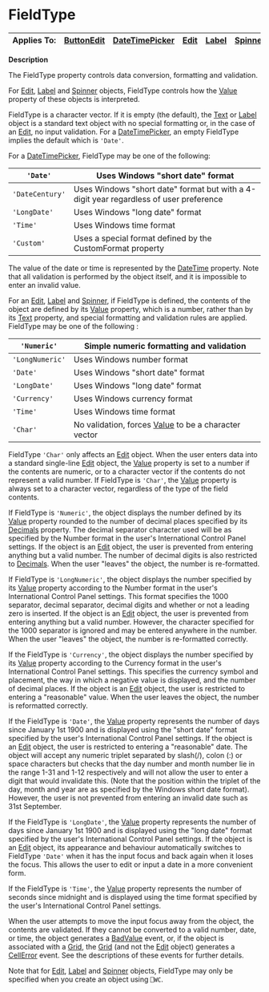




<h1 class="heading"><span class="name">FieldType</span></h1>

| Applies To: | [ButtonEdit](../a-z/buttonedit.md) | [DateTimePicker](../a-z/datetimepicker.md) | [Edit](../a-z/edit.md) | [Label](../a-z/label.md) | [Spinner](../a-z/spinner.md) |
| --- | --- | --- | --- | --- | ---  |


**Description**


The FieldType property controls data conversion, formatting and validation.



For [Edit](../a-z/edit.md), [Label](../a-z/label.md) and [Spinner](../a-z/spinner.md) objects, FieldType controls how the [Value](../a-z/value.md) property of these objects is interpreted.


FieldType is a character vector. If it is empty (the default), the [Text](../a-z/text.md) or [Label](../a-z/label.md) object is a standard text object with no special formatting or, in the case of an [Edit](../a-z/edit.md), no input validation. For a [DateTimePicker](../a-z/datetimepicker.md), an empty FieldType implies the default which is `'Date'`.



For a [DateTimePicker](../a-z/datetimepicker.md), FieldType may be one of the following:


| `'Date'` | Uses Windows "short date" format |
| --- | ---  |
| `'DateCentury'` | Uses Windows "short date" format but with a 4-digit year regardless of user preference |
| `'LongDate'` | Uses Windows "long date" format |
| `'Time'` | Uses Windows time format |
| `'Custom'` | Uses a special format defined by the CustomFormat property |



The value of the date or time is represented by the [DateTime](../a-z/datetime.md) property. Note that all validation is performed by the object itself, and it is impossible to enter an invalid value.



For an [Edit](../a-z/edit.md), [Label](../a-z/label.md) and [Spinner](../a-z/spinner.md), if FieldType is defined, the contents of the object are defined by its [Value](../a-z/value.md) property, which is a number, rather than by its [Text](../a-z/text.md) property, and special formatting and validation rules are applied. FieldType may be one of the following :


| `'Numeric'` | Simple numeric formatting and validation |
| --- | ---  |
| `'LongNumeric'` | Uses Windows number format |
| `'Date'` | Uses Windows "short date" format |
| `'LongDate'` | Uses Windows "long date" format |
| `'Currency'` | Uses Windows currency format |
| `'Time'` | Uses Windows time format |
| `'Char'` | No validation, forces [Value](../a-z/value.md) to be a character vector |



FieldType `'Char'` only affects an [Edit](../a-z/edit.md) object. When the user enters data into a standard single-line [Edit](../a-z/edit.md) object, the [Value](../a-z/value.md) property is set to a number if the contents are numeric, or to a character vector if the contents do not represent a valid number. If FieldType is `'Char'`, the [Value](../a-z/value.md) property is always set to a character vector, regardless of the type of the field contents.


If FieldType is `'Numeric'`, the object displays the number defined by its [Value](../a-z/value.md) property rounded to the number of decimal places specified by its [Decimals](../a-z/decimals.md) property. The decimal separator character used will be as specified by the Number format in the user's International Control Panel settings. If the object is an [Edit](../a-z/edit.md) object, the user is prevented from entering anything but a valid number. The number of decimal digits is also restricted to [Decimals](../a-z/decimals.md). When the user "leaves" the object, the number is re-formatted.


If FieldType is `'LongNumeric'`, the object displays the number specified by its [Value](../a-z/value.md) property according to the Number format in the user's International Control Panel settings. This format specifies the 1000 separator, decimal separator, decimal digits and whether or not a leading zero is inserted. If the object is an [Edit](../a-z/edit.md) object, the user is prevented from entering anything but a valid number. However, the character specified for the 1000 separator is ignored and may be entered anywhere in the number. When the user "leaves" the object, the number is re-formatted correctly.


If the FieldType is `'Currency'`, the object displays the number specified by its [Value](../a-z/value.md) property according to the Currency format in the user's International Control Panel settings. This specifies the currency symbol and placement, the way in which a negative value is displayed, and the number of decimal places. If the object is an [Edit](../a-z/edit.md) object, the user is restricted to entering a "reasonable" value. When the user leaves the object, the number is reformatted correctly.


If the FieldType is `'Date'`, the [Value](../a-z/value.md) property represents the number of days since January 1st 1900 and is displayed using the "short date" format specified by the user's International Control Panel settings. If the object is an [Edit](../a-z/edit.md) object, the user is restricted to entering a "reasonable" date. The object will accept any numeric triplet separated by slash(/), colon (:) or space characters but checks that the day number and month number lie in the range 1-31 and 1-12 respectively and will not allow the user to enter a digit that would invalidate this. (Note that the position within the triplet of the day, month and year are as specified by the Windows short date format). However, the user is not prevented from entering an invalid date such as 31st September.


If the FieldType is `'LongDate'`, the [Value](../a-z/value.md) property represents the number of days since January 1st 1900 and is displayed using the "long date" format specified by  the user's International Control Panel settings. If the object is an [Edit](../a-z/edit.md) object, its appearance and behaviour automatically switches to FieldType `'Date'` when it has the input focus and back again when it loses the focus. This allows the user to edit or input a date in a more convenient form.


If the FieldType is `'Time'`, the [Value](../a-z/value.md) property represents the number of seconds since midnight and is displayed using the time format specified by the user's International Control Panel settings.


When the user attempts to move the input focus away from the object, the contents are validated. If they cannot be converted to a valid number, date, or time, the object generates a [BadValue](../a-z/badvalue.md) event, or, if the object is associated with a [Grid](../a-z/grid.md), the [Grid](../a-z/grid.md) (and not the [Edit](../a-z/edit.md) object) generates a [CellError](../a-z/cellerror.md) event. See the descriptions of these events for further details.


Note that for [Edit](../a-z/edit.md), [Label](../a-z/label.md) and [Spinner](../a-z/spinner.md) objects, FieldType may only be specified when you create an object using `⎕WC`.


